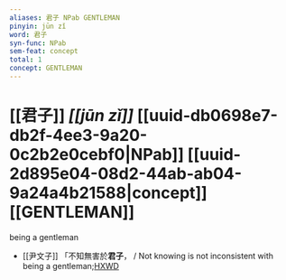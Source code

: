 ```yaml
---
aliases: 君子 NPab GENTLEMAN
pinyin: jūn zǐ
word: 君子
syn-func: NPab
sem-feat: concept
total: 1
concept: GENTLEMAN 
---
```

# [[君子]] *[[jūn zǐ]]*  [[uuid-db0698e7-db2f-4ee3-9a20-0c2b2e0cebf0|NPab]] [[uuid-2d895e04-08d2-44ab-ab04-9a24a4b21588|concept]] [[GENTLEMAN]]
being a gentleman
 - [[尹文子]] 「不知無害於**君子**，
                     / Not knowing is not inconsistent with being a gentleman;[HXWD](https://hxwd.org/textview.html?location=CH1a0940_CHANT_001-8a.16)